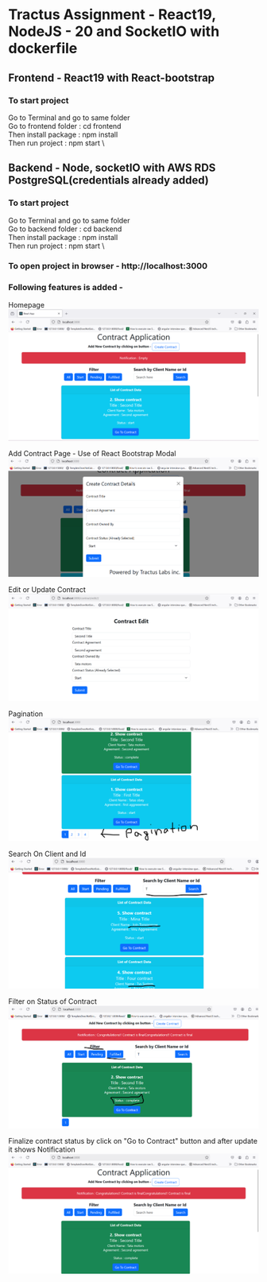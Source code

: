 # Tractus Assignment - React19, NodeJS - 20 and SocketIO with dockerfile


## Frontend - React19 with React-bootstrap 
### To start project
Go to Terminal and go to same folder \
Go to frontend folder :  cd frontend \
Then install package : npm install \
Then run project : npm start \ 



## Backend - Node, socketIO with AWS RDS PostgreSQL(credentials already added)
### To start project
Go to Terminal and go to same folder \
Go to backend folder :  cd backend \
Then install package : npm install \
Then run project : npm start \

### To open project in browser - http://localhost:3000



### Following features is added - 
Homepage
![](https://github.com/paragkulkarni/tractus/blob/master/t1.png)

Add Contract Page - Use of React Bootstrap Modal
![](https://github.com/paragkulkarni/tractus/blob/master/t4.png)

Edit or Update Contract 
![](https://github.com/paragkulkarni/tractus/blob/master/t2.png)

Pagination
![](https://github.com/paragkulkarni/tractus/blob/master/t5.png)

Search On Client and Id
![](https://github.com/paragkulkarni/tractus/blob/master/t6.png)

Filter on Status of Contract
![](https://github.com/paragkulkarni/tractus/blob/master/t7.png)

Finalize contract status by click on "Go to Contract" button and after update it shows Notification 
![](https://github.com/paragkulkarni/tractus/blob/master/t3.png)






